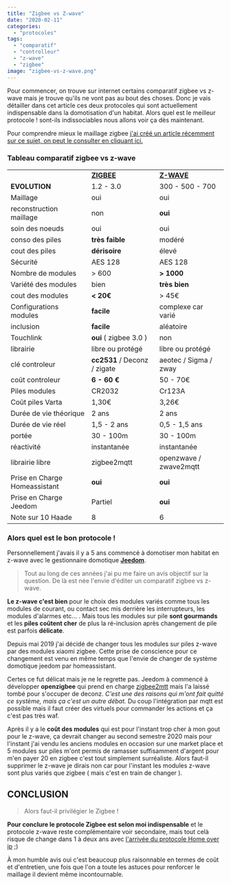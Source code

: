 ```yaml
---
title: "Zigbee vs Z-wave"
date: "2020-02-11"
categories: 
  - "protocoles"
tags: 
  - "comparatif"
  - "controlleur"
  - "z-wave"
  - "zigbee"
image: "zigbee-vs-z-wave.png"
---
```


Pour commencer, on trouve sur internet certains comparatif zigbee vs z-wave mais je trouve qu'ils ne vont pas au bout des choses. Donc je vais détailler dans cet article ces deux protocoles qui sont actuellement indispensable dans la domotisation d'un habitat. Alors quel est le meilleur protocole ! sont-ils indissociables nous allons voir ça dès maintenant.

Pour comprendre mieux le maillage zigbee [j'ai créé un article récemment sur ce sujet, on peut le consulter en cliquant ici.](https://www.haade.fr/blog/tutoriel-domotique-electronique/domotique-smarthome-jeedom-homeassistant/zigbee-comprendre-le-protocole-et-le-maillage/)

### Tableau comparatif zigbee vs z-wave

<table class="wp-block-advgb-table alignwide advgb-table-frontend is-style-stripes"><tbody><tr><td></td><td><strong><a href="https://zigbeealliance.org/fr/" target="_blank" rel="noreferrer noopener" aria-label="ZIGBEE (opens in a new tab)">ZIGBEE</a></strong></td><td><strong><a href="https://z-wavealliance.org/" target="_blank" rel="noreferrer noopener" aria-label="Z-WAVE (opens in a new tab)">Z-WAVE</a></strong></td></tr><tr><td style="vertical-align:middle;text-align:left" data-border-color="#f78da7"><strong>EVOLUTION</strong></td><td>1.2 - 3.0</td><td>300 - 500 - 700</td></tr><tr><td>Maillage</td><td>oui</td><td>oui</td></tr><tr><td>reconstruction maillage</td><td>non</td><td><strong>oui</strong></td></tr><tr><td>soin des noeuds</td><td>oui</td><td>oui</td></tr><tr><td>conso des piles</td><td><strong>très faible</strong></td><td>modéré</td></tr><tr><td>cout des piles</td><td><strong>dérisoire</strong></td><td>élevé</td></tr><tr><td>Sécurité</td><td>AES 128</td><td>AES 128</td></tr><tr><td>Nombre de modules</td><td>&gt; 600</td><td><strong>&gt; 1000</strong></td></tr><tr><td>Variété des modules</td><td>bien</td><td><strong>très bien</strong></td></tr><tr><td>cout des modules</td><td><strong>&lt; 20€</strong></td><td>&gt; 45€</td></tr><tr><td>Configurations modules</td><td><strong>facile</strong></td><td>complexe car varié</td></tr><tr><td>inclusion</td><td><strong>facile</strong></td><td>aléatoire</td></tr><tr><td>Touchlink</td><td><strong>oui</strong> ( zigbee 3.0 )</td><td>non</td></tr><tr><td>librairie</td><td>libre ou protégé</td><td>libre ou protégé</td></tr><tr><td>clé controleur</td><td><strong>cc2531</strong> / Deconz / zigate</td><td>aeotec / Sigma / zway</td></tr><tr><td>coût controleur</td><td><strong>6 - 60 €</strong></td><td>50 - 70€</td></tr><tr><td>Piles modules</td><td>CR2032</td><td>Cr123A</td></tr><tr><td>Coût piles Varta</td><td>1,30€</td><td>3,26€</td></tr><tr><td>Durée de vie théorique</td><td>2 ans</td><td>2 ans</td></tr><tr><td>Durée de vie réel</td><td>1,5 - 2 ans</td><td>0,5 - 1,5 ans</td></tr><tr><td>portée</td><td>30 - 100m</td><td>30 - 100m</td></tr><tr><td>réactivité</td><td>instantanée</td><td>instantanée</td></tr><tr><td>librairie libre</td><td>zigbee2mqtt</td><td>openzwave / zwave2mqtt</td></tr><tr><td>Prise en Charge Homeassistant</td><td><strong>oui</strong></td><td><strong>oui</strong></td></tr><tr><td>Prise en Charge Jeedom</td><td>Partiel</td><td><strong>oui</strong></td></tr><tr><td>Note sur 10 Haade</td><td>8</td><td>6</td></tr></tbody></table>

### Alors quel est le bon protocole !

Personnellement j'avais il y a 5 ans commencé à domotiser mon habitat en z-wave avec le gestionnaire domotique **[Jeedom](https://www.jeedom.com/site/fr/)**.

> Tout au long de ces années j'ai pu me faire un avis objectif sur la question. De là est née l'envie d'éditer un comparatif zigbee vs z-wave.

**Le z-wave c'est bien** pour le choix des modules variés comme tous les modules de courant, ou contact sec mis derrière les interrupteurs, les modules d'alarmes etc... . Mais tous les modules sur pile **sont gourmands** et les **piles coûtent cher** de plus la ré-inclusion après changement de pile est parfois **délicate**.

Depuis mai 2019 j'ai décidé de changer tous les modules sur piles z-wave par des modules xiaomi zigbee. Cette prise de conscience pour ce changement est venu en même temps que l'envie de changer de système domotique jeedom par homeassistant.

Certes ce fut délicat mais je ne le regrette pas. Jeedom à commencé à développer **openzigbee** qui prend en charge [zigbee2mtt](https://www.zigbee2mqtt.io/) mais l'a laissé tombé pour s'occuper de deconz. _C'est une des raisons qui m'ont fait quitté ce système, mais ça c'est un autre débat._ Du coup l'intégration par mqtt est possible mais il faut créer des virtuels pour commander les actions et ça c'est pas très waf.

Après il y a le **coût des modules** qui est pour l'instant trop cher à mon gout pour le z-wave, ça devrait changer au second semestre 2020 mais pour l'instant j'ai vendu les anciens modules en occasion sur une market place et 5 modules sur piles m'ont permis de ramasser suffisamment d'argent pour m'en payer 20 en zigbee c'est tout simplement surréaliste. Alors faut-il supprimer le z-wave je dirais non car pour l'instant les modules z-wave sont plus variés que zigbee ( mais c'est en train de changer ).

## CONCLUSION

> Alors faut-il privilégier le Zigbee !

**Pour conclure le protocole Zigbee est selon moi indispensable** et le protocole z-wave reste complémentaire voir secondaire, mais tout celà risque de change dans 1 à deux ans avec [l'arrivée du protocole Home over ip](https://www.connectedhomeip.com/) ;)

À mon humble avis oui c'est beaucoup plus raisonnable en termes de coût et d'entretien, une fois que l'on a toute les astuces pour renforcer le maillage il devient même incontournable.
